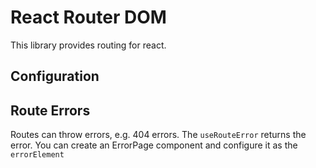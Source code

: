 # React Router DOM

This library provides routing for react.

## Configuration

## Route Errors

Routes can throw errors, e.g. 404 errors. The `useRouteError` returns the error. You can create an ErrorPage component and configure it as the `errorElement`